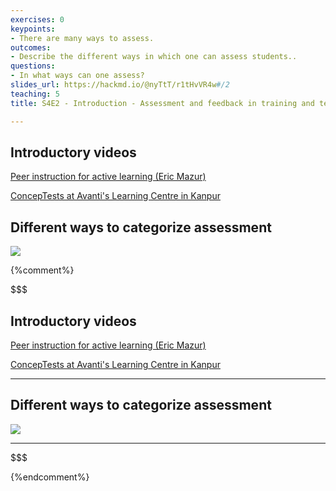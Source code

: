 ```yaml
---
exercises: 0
keypoints:
- There are many ways to assess.
outcomes:
- Describe the different ways in which one can assess students..
questions:
- In what ways can one assess?
slides_url: https://hackmd.io/@nyTtT/r1tHvVR4w#/2
teaching: 5
title: S4E2 - Introduction - Assessment and feedback in training and teaching

---
```



## Introductory videos

[Peer instruction for active learning (Eric Mazur)](https://www.youtube.com/watch?v=Z9orbxoRofI)

[ConcepTests at Avanti's Learning Centre in Kanpur](https://www.youtube.com/watch?v=2LbuoxAy56o&t=2s)


## Different ways to categorize assessment

![](https://i.imgur.com/w15CD4A.png)



{%comment%}

$$$
## Introductory videos

[Peer instruction for active learning (Eric Mazur)](https://www.youtube.com/watch?v=Z9orbxoRofI)

[ConcepTests at Avanti's Learning Centre in Kanpur](https://www.youtube.com/watch?v=2LbuoxAy56o&t=2s)

---

## Different ways to categorize assessment

![](https://i.imgur.com/w15CD4A.png)

---
$$$

{%endcomment%}
